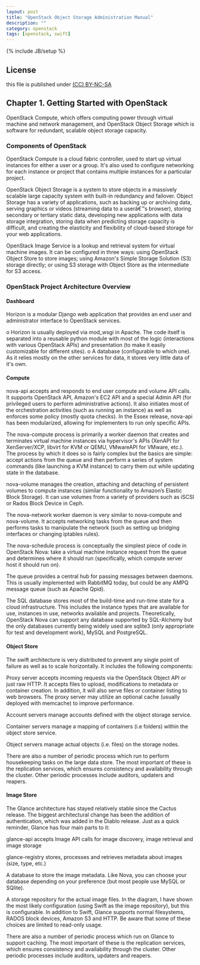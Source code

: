 ```yaml
---
layout: post
title: "OpenStack Object Storage Administration Manual"
description: ""
category: openstack
tags: [openstack, swift]
---
```

{% include JB/setup %}
## License
this file is published under [(CC) BY-NC-SA](http://creativecommons.org/licenses/by-nc-sa/3.0/)

## Chapter 1. Getting Started with OpenStack

OpenStack Compute, which offers computing power through virtual machine and network management, and OpenStack Object Storage which is software for redundant, scalable object storage capacity.

### Components of OpenStack

OpenStack Compute is a cloud fabric controller, used to start up virtual instances for either a user or a group. It's also used to configure networking for each instance or project that contains multiple instances for a particular project.

OpenStack Object Storage is a system to store objects in a massively scalable large capacity system with built-in redundancy and failover. Object Storage has a variety of applications, such as backing up or archiving data, serving graphics or videos (streaming data to a userâ€™s browser), storing secondary or tertiary static data, developing new applications with data storage integration, storing data when predicting storage capacity is difficult, and creating the elasticity and flexibility of cloud-based storage for your web applications.

OpenStack Image Service is a lookup and retrieval system for virtual machine images. It can be configured in three ways: using OpenStack Object Store to store images; using Amazon's Simple Storage Solution (S3) storage directly; or using S3 storage with Object Store as the intermediate for S3 access.

### OpenStack Project Architecture Overview

#### Dashboard

Horizon is a modular Django web application that provides an end user and administrator interface to OpenStack services.

o Horizon is usually deployed via mod_wsgi in Apache. The code itself is separated into a reusable python module with most of the logic (interactions with various OpenStack APIs) and presentation (to make it easily customizable for different sites).
o A database (configurable to which one). As it relies mostly on the other services for data, it stores very little data of it's own.

#### Compute

nova-api accepts and responds to end user compute and volume API calls. It supports OpenStack API, Amazon's EC2 API and a special Admin API (for privileged users to perform administrative actions). It also initiates most of the orchestration activities (such as running an instance) as well as enforces some policy (mostly quota checks). In the Essex release, nova-api has been modularized, allowing for implementers to run only specific APIs.

The nova-compute process is primarily a worker daemon that creates and terminates virtual machine instances via hypervisor's APIs (XenAPI for XenServer/XCP, libvirt for KVM or QEMU, VMwareAPI for VMware, etc.). The process by which it does so is fairly complex but the basics are simple: accept actions from the queue and then perform a series of system commands (like launching a KVM instance) to carry them out while updating state in the database.

nova-volume manages the creation, attaching and detaching of persistent volumes to compute instances (similar functionality to Amazon’s Elastic Block Storage). It can use volumes from a variety of providers such as iSCSI or Rados Block Device in Ceph.

The nova-network worker daemon is very similar to nova-compute and nova-volume. It accepts networking tasks from the queue and then performs tasks to manipulate the network (such as setting up bridging interfaces or changing iptables rules).

The nova-schedule process is conceptually the simplest piece of code in OpenStack Nova: take a virtual machine instance request from the queue and determines where it should run (specifically, which compute server host it should run on).

The queue provides a central hub for passing messages between daemons. This is usually implemented with RabbitMQ today, but could be any AMPQ message queue (such as Apache Qpid).

The SQL database stores most of the build-time and run-time state for a cloud infrastructure. This includes the instance types that are available for use, instances in use, networks available and projects. Theoretically, OpenStack Nova can support any database supported by SQL-Alchemy but the only databases currently being widely used are sqlite3 (only appropriate for test and development work), MySQL and PostgreSQL.

#### Object Store

The swift architecture is very distributed to prevent any single point of failure as well as to scale horizontally. It includes the following components:

Proxy server accepts incoming requests via the OpenStack Object API or just raw HTTP. It accepts files to upload, modifications to metadata or container creation. In addition, it will also serve files or container listing to web browsers. The proxy server may utilize an optional cache (usually deployed with memcache) to improve performance.

Account servers manage accounts defined with the object storage service.

Container servers manage a mapping of containers (i.e folders) within the object store service.

Object servers manage actual objects (i.e. files) on the storage nodes.

There are also a number of periodic process which run to perform housekeeping tasks on the large data store. The most important of these is the replication services, which ensures consistency and availability through the cluster. Other periodic processes include auditors, updaters and reapers.

#### Image Store

The Glance architecture has stayed relatively stable since the Cactus release. The biggest architectural change has been the addition of authentication, which was added in the Diablo release. Just as a quick reminder, Glance has four main parts to it:

glance-api accepts Image API calls for image discovery, image retrieval and image storage

glance-registry stores, processes and retrieves metadata about images (size, type, etc.)

A database to store the image metadata. Like Nova, you can choose your database depending on your preference (but most people use MySQL or SQlite).

A storage repository for the actual image files. In the diagram, I have shown the most likely configuration (using Swift as the image repository), but this is configurable. In addition to Swift, Glance supports normal filesystems, RADOS block devices, Amazon S3 and HTTP. Be aware that some of these choices are limited to read-only usage.

There are also a number of periodic process which run on Glance to support caching. The most important of these is the replication services, which ensures consistency and availability through the cluster. Other periodic processes include auditors, updaters and reapers.

